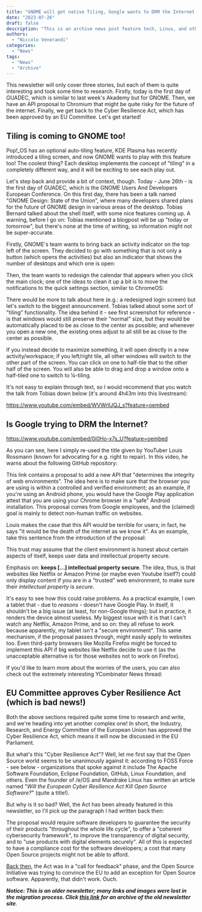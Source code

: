 ```yaml
---
title: "GNOME will get native Tiling, Google wants to DRM the Internet, and more!"
date: "2023-07-26"
draft: false
description: "This is an archive news post feature tech, Linux, and other open-source news. This is an older article that was part of a migration. There will be missing images, broken links, and potentially other issues."
authors:
  - "Niccolo Venerandi"
categories:
  - "News"
tags:
  - "News"
  - "Archive"
---
```


This newsletter will only cover three stories, but each of them is quite interesting and took some time to research. Firstly, today is the first day of GUADEC, which is similar to last week's Akademy but for GNOME. Then, we have an API proposal to Chromium that might be quite risky for the future of the internet. Finally, we get back to the Cyber Resilience Act, which has been approved by an EU Committee. Let's get started!

## Tiling is coming to GNOME too!

Pop!\_OS has an optional auto-tiling feature, KDE Plasma has recently introduced a tiling screen, and now GNOME wants to play with this feature too! The coolest thing? Each desktop implements the concept of "tiling" in a completely different way, and it will be exciting to see each play out.

Let's step back and provide a bit of context, though. Today - June 26th - is the first day of GUADEC, which is the GNOME Users And Developers European Conference. On this first day, there has been a talk named "GNOME Design: State of the Union", where many developers shared plans for the future of GNOME design in various areas of the desktop. Tobias Bernard talked about the shell itself, with some nice features coming up. A warning, before I go on: Tobias mentioned a blogpost will be up "today or tomorrow", but there's none at the time of writing, so information might not be super-accurate.

Firstly, GNOME's team wants to bring back an activity indicator on the top left of the screen. They decided to go with something that is not only a button (which opens the activities) but also an indicator that shows the number of desktops and which one is open:

Then, the team wants to redesign the calendar that appears when you click the main clock; one of the ideas to clean it up a bit is to move the notifications to the quick settings section, similar to ChromeOS:

There would be more to talk about here (e.g.: a redesigned login screen) but let's switch to the biggest announcement. Tobias talked about some sort of "tiling" functionality. The idea behind it - see first screenshot for reference - is that windows would still preserve their "normal" size, but they would be automatically placed to be as close to the center as possible; and whenever you open a new one, the existing ones adjust to all still be as close to the center as possible.

If you instead decide to maximize something, it will open directly in a new activity/workspace; if you left/right tile, all other windows will switch to the other part of the screen. You can click on one to half-tile that to the other half of the screen. You will also be able to drag and drop a window onto a half-tiled one to switch to ¼-tiling.

It's not easy to explain through text, so I would recommend that you watch the talk from Tobias down below (it's around 4h43m into this livestream):

https://www.youtube.com/embed/WVWrllJQJ_s?feature=oembed

## Is Google trying to DRM the Internet?

https://www.youtube.com/embed/0i0Ho-x7s_U?feature=oembed

As you can see, here I simply re-used the title given by YouTuber Louis Rossmann (known for advocating for e.g. right to repair). In this video, he warns about the following GitHub repository:

This link contains a proposal to add a new API that "determines the integrity of web environments". The idea here is to make sure that the browser you are using is within a controlled and verified environment; as an example, if you're using an Android phone, you would have the Google Play application attest that you are using your Chrome browser in a "safe" Android installation. This proposal comes from Google employees, and the (claimed) goal is mainly to detect non-human traffic on websites.

Louis makes the case that this API would be terrible for users; in fact, he says "it would be the death of the internet as we know it". As an example, take this sentence from the introduction of the proposal:

This trust may assume that the client environment is honest about certain aspects of itself, keeps user data and intellectual property secure.

Emphasis on: **keeps \[...\] intellectual property secure**. The idea, thus, is that websites like Netflix or Amazon Prime (or maybe even Youtube itself?) could only display content if you are in a "trusted" web environment, to make sure their _intellectual property_ is _secure._

It's easy to see how this could raise problems. As a practical example, I own a tablet that - due to _reasons -_ doesn't have Google Play. In itself, it shouldn't be a big issue (at least, for non-Google things); but in practice, it renders the device almost useless. My biggest issue with it is that I can't watch any Netflix, Amazon Prime, and so on: they all refuse to work because apparently, my tablet isn't a "secure environment". This same mechanism, if the proposal passes through, might easily apply to websites too. Even third-party browsers like Mozilla Firefox might be forced to implement this API if big websites like Netflix decide to use it (as the unacceptable alternative is for those websites not to work on Firefox).

If you'd like to learn more about the worries of the users, you can also check out the extremely interesting YCombinator News thread:

## EU Committee approves Cyber Resilience Act (which is bad news!)

Both the above sections required quite some time to research and write, and we're heading into yet another complex one! In short, the Industry, Research, and Energy Committee of the European Union has approved the Cyber Resilience Act, which means it will now be discussed in the EU Parliament.

But what's this "Cyber Resilience Act"? Well, let me first say that the Open Source world seems to be unanimously against it: according to FOSS Force - see below - organizations that spoke against it include The Apache Software Foundation, Eclipse Foundation, GitHub, Linux Foundation, and others. Even the founder of /e/OS and Mandrake Linux has written an article named "_Will the European Cyber Resilience Act Kill Open Source Software?_" (quite a title!).

But why is it so bad? Well, the Act has been already featured in this newsletter, so I'll pick up the paragraph I had written back then:

The proposal would require software developers to guarantee the security of their products "throughout the whole life cycle", to offer a "coherent cybersecurity framework", to improve the transparency of digital security, and to "use products with digital elements securely". All of this is expected to have a compliance cost for the software developers; a cost that many Open Source projects might not be able to afford.

[Back then](https://techhut.tv/eu-act-immutable-distros/), the Act was in a "call for feedback" phase, and the Open Source Initiative was trying to convince the EU to add an exception for Open Source software. Apparently, that didn't work. Ouch.

**_Notice: This is an older newsletter; many links and images were lost in the migration process. Click [this link](https://archive.techhut.tv/) for an archive of the old newsletter site_**.
